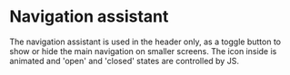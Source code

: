 # Navigation assistant

The navigation assistant is used in the header only, as a toggle button to show or hide the main navigation on smaller screens.
The icon inside is animated and 'open' and 'closed' states are controlled by JS.
